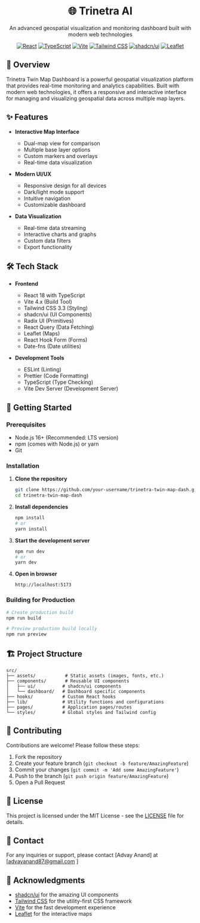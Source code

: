 <div align="center">
  <h1>🌐 Trinetra AI</h1>
  <p>An advanced geospatial visualization and monitoring dashboard built with modern web technologies</p>
  
  [![React](https://img.shields.io/badge/React-18.2.0-61DAFB?logo=react&logoColor=white)](https://reactjs.org/)
  [![TypeScript](https://img.shields.io/badge/TypeScript-5.0.0-3178C6?logo=typescript&logoColor=white)](https://www.typescriptlang.org/)
  [![Vite](https://img.shields.io/badge/Vite-4.4.0-646CFF?logo=vite&logoColor=white)](https://vitejs.dev/)
  [![Tailwind CSS](https://img.shields.io/badge/Tailwind_CSS-3.3.0-06B6D4?logo=tailwind-css&logoColor=white)](https://tailwindcss.com/)
  [![shadcn/ui](https://img.shields.io/badge/shadcn_ui-0.7.0-000000?logo=radix-ui&logoColor=white)](https://ui.shadcn.com/)
  [![Leaflet](https://img.shields.io/badge/Leaflet-1.9.4-199900?logo=leaflet&logoColor=white)](https://leafletjs.com/)
</div>

## 🚀 Overview

Trinetra Twin Map Dashboard is a powerful geospatial visualization platform that provides real-time monitoring and analytics capabilities. Built with modern web technologies, it offers a responsive and interactive interface for managing and visualizing geospatial data across multiple map layers.

## ✨ Features

- **Interactive Map Interface**
  - Dual-map view for comparison
  - Multiple base layer options
  - Custom markers and overlays
  - Real-time data visualization

- **Modern UI/UX**
  - Responsive design for all devices
  - Dark/light mode support
  - Intuitive navigation
  - Customizable dashboard

- **Data Visualization**
  - Real-time data streaming
  - Interactive charts and graphs
  - Custom data filters
  - Export functionality

## 🛠️ Tech Stack

- **Frontend**
  - React 18 with TypeScript
  - Vite 4.x (Build Tool)
  - Tailwind CSS 3.3 (Styling)
  - shadcn/ui (UI Components)
  - Radix UI (Primitives)
  - React Query (Data Fetching)
  - Leaflet (Maps)
  - React Hook Form (Forms)
  - Date-fns (Date utilities)

- **Development Tools**
  - ESLint (Linting)
  - Prettier (Code Formatting)
  - TypeScript (Type Checking)
  - Vite Dev Server (Development Server)

## 🚀 Getting Started

### Prerequisites

- Node.js 16+ (Recommended: LTS version)
- npm (comes with Node.js) or yarn
- Git

### Installation

1. **Clone the repository**
   ```bash
   git clone https://github.com/your-username/trinetra-twin-map-dash.git
   cd trinetra-twin-map-dash
   ```

2. **Install dependencies**
   ```bash
   npm install
   # or
   yarn install
   ```

3. **Start the development server**
   ```bash
   npm run dev
   # or
   yarn dev
   ```

4. **Open in browser**
   ```
   http://localhost:5173
   ```

### Building for Production

```bash
# Create production build
npm run build

# Preview production build locally
npm run preview
```

## 🏗️ Project Structure

```
src/
├── assets/           # Static assets (images, fonts, etc.)
├── components/       # Reusable UI components
│   ├── ui/          # shadcn/ui components
│   └── dashboard/   # Dashboard specific components
├── hooks/           # Custom React hooks
├── lib/             # Utility functions and configurations
├── pages/           # Application pages/routes
└── styles/          # Global styles and Tailwind config
```

## 🤝 Contributing

Contributions are welcome! Please follow these steps:

1. Fork the repository
2. Create your feature branch (`git checkout -b feature/AmazingFeature`)
3. Commit your changes (`git commit -m 'Add some AmazingFeature'`)
4. Push to the branch (`git push origin feature/AmazingFeature`)
5. Open a Pull Request

## 📄 License

This project is licensed under the MIT License - see the [LICENSE](LICENSE) file for details.

## 📧 Contact

For any inquiries or support, please contact [Advay Anand] at [advayanand87@gmail.com ]

## 🙏 Acknowledgments

- [shadcn/ui](https://ui.shadcn.com/) for the amazing UI components
- [Tailwind CSS](https://tailwindcss.com/) for the utility-first CSS framework
- [Vite](https://vitejs.dev/) for the fast development experience
- [Leaflet](https://leafletjs.com/) for the interactive maps
